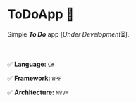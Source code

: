 # ToDoApp :notebook:

Simple ***To Do*** app [*Under Development*:hourglass_flowing_sand:].

<br/>


:white_check_mark: **Language:** `C#`

:white_check_mark: **Framework:** `WPF`

:white_check_mark: **Architecture:** `MVVM`

